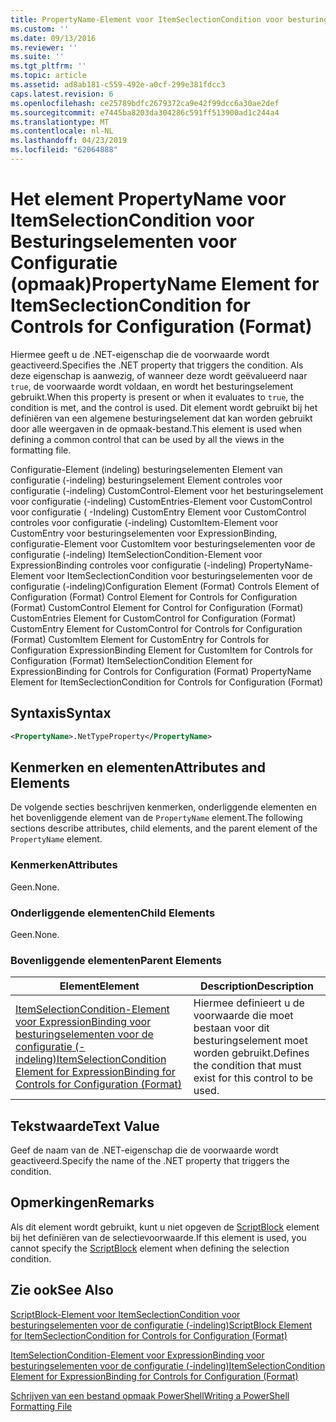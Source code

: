 ```yaml
---
title: PropertyName-Element voor ItemSeclectionCondition voor besturingselementen voor de configuratie (-indeling) | Microsoft Docs
ms.custom: ''
ms.date: 09/13/2016
ms.reviewer: ''
ms.suite: ''
ms.tgt_pltfrm: ''
ms.topic: article
ms.assetid: ad8ab181-c559-492e-a0cf-299e381fdcc3
caps.latest.revision: 6
ms.openlocfilehash: ce25789bdfc2679372ca9e42f99dcc6a30ae2def
ms.sourcegitcommit: e7445ba8203da304286c591ff513900ad1c244a4
ms.translationtype: MT
ms.contentlocale: nl-NL
ms.lasthandoff: 04/23/2019
ms.locfileid: "62064888"
---
```

# <a name="propertyname-element-for-itemseclectioncondition-for-controls-for-configuration-format"></a><span data-ttu-id="969e6-102">Het element PropertyName voor ItemSelectionCondition voor Besturingselementen voor Configuratie (opmaak)</span><span class="sxs-lookup"><span data-stu-id="969e6-102">PropertyName Element for ItemSeclectionCondition for Controls for Configuration (Format)</span></span>

<span data-ttu-id="969e6-103">Hiermee geeft u de .NET-eigenschap die de voorwaarde wordt geactiveerd.</span><span class="sxs-lookup"><span data-stu-id="969e6-103">Specifies the .NET property that triggers the condition.</span></span> <span data-ttu-id="969e6-104">Als deze eigenschap is aanwezig, of wanneer deze wordt geëvalueerd naar `true`, de voorwaarde wordt voldaan, en wordt het besturingselement gebruikt.</span><span class="sxs-lookup"><span data-stu-id="969e6-104">When this property is present or when it evaluates to `true`, the condition is met, and the control is used.</span></span> <span data-ttu-id="969e6-105">Dit element wordt gebruikt bij het definiëren van een algemene besturingselement dat kan worden gebruikt door alle weergaven in de opmaak-bestand.</span><span class="sxs-lookup"><span data-stu-id="969e6-105">This element is used when defining a common control that can be used by all the views in the formatting file.</span></span>

<span data-ttu-id="969e6-106">Configuratie-Element (indeling) besturingselementen Element van configuratie (-indeling) besturingselement Element controles voor configuratie (-indeling) CustomControl-Element voor het besturingselement voor configuratie (-indeling) CustomEntries-Element voor CustomControl voor configuratie ( -Indeling) CustomEntry Element voor CustomControl controles voor configuratie (-indeling) CustomItem-Element voor CustomEntry voor besturingselementen voor ExpressionBinding, configuratie-Element voor CustomItem voor besturingselementen voor de configuratie (-indeling) ItemSelectionCondition-Element voor ExpressionBinding controles voor configuratie (-indeling) PropertyName-Element voor ItemSeclectionCondition voor besturingselementen voor de configuratie (-indeling)</span><span class="sxs-lookup"><span data-stu-id="969e6-106">Configuration Element (Format) Controls Element of Configuration (Format) Control Element for Controls for Configuration (Format) CustomControl Element for Control for Configuration (Format) CustomEntries Element for CustomControl for Configuration (Format) CustomEntry Element for CustomControl for Controls for Configuration (Format) CustomItem Element for CustomEntry for Controls for Configuration ExpressionBinding Element for CustomItem for Controls for Configuration (Format) ItemSelectionCondition Element for ExpressionBinding for Controls for Configuration (Format) PropertyName Element for ItemSeclectionCondition for Controls for Configuration (Format)</span></span>

## <a name="syntax"></a><span data-ttu-id="969e6-107">Syntaxis</span><span class="sxs-lookup"><span data-stu-id="969e6-107">Syntax</span></span>

```xml
<PropertyName>.NetTypeProperty</PropertyName>
```

## <a name="attributes-and-elements"></a><span data-ttu-id="969e6-108">Kenmerken en elementen</span><span class="sxs-lookup"><span data-stu-id="969e6-108">Attributes and Elements</span></span>

<span data-ttu-id="969e6-109">De volgende secties beschrijven kenmerken, onderliggende elementen en het bovenliggende element van de `PropertyName` element.</span><span class="sxs-lookup"><span data-stu-id="969e6-109">The following sections describe attributes, child elements, and the parent element of the `PropertyName` element.</span></span>

### <a name="attributes"></a><span data-ttu-id="969e6-110">Kenmerken</span><span class="sxs-lookup"><span data-stu-id="969e6-110">Attributes</span></span>

<span data-ttu-id="969e6-111">Geen.</span><span class="sxs-lookup"><span data-stu-id="969e6-111">None.</span></span>

### <a name="child-elements"></a><span data-ttu-id="969e6-112">Onderliggende elementen</span><span class="sxs-lookup"><span data-stu-id="969e6-112">Child Elements</span></span>

<span data-ttu-id="969e6-113">Geen.</span><span class="sxs-lookup"><span data-stu-id="969e6-113">None.</span></span>

### <a name="parent-elements"></a><span data-ttu-id="969e6-114">Bovenliggende elementen</span><span class="sxs-lookup"><span data-stu-id="969e6-114">Parent Elements</span></span>

|<span data-ttu-id="969e6-115">Element</span><span class="sxs-lookup"><span data-stu-id="969e6-115">Element</span></span>|<span data-ttu-id="969e6-116">Description</span><span class="sxs-lookup"><span data-stu-id="969e6-116">Description</span></span>|
|-------------|-----------------|
|[<span data-ttu-id="969e6-117">ItemSelectionCondition-Element voor ExpressionBinding voor besturingselementen voor de configuratie (-indeling)</span><span class="sxs-lookup"><span data-stu-id="969e6-117">ItemSelectionCondition Element for ExpressionBinding for Controls for Configuration (Format)</span></span>](./itemselectioncondition-element-for-expressionbinding-for-controls-for-configuration-format.md)|<span data-ttu-id="969e6-118">Hiermee definieert u de voorwaarde die moet bestaan voor dit besturingselement moet worden gebruikt.</span><span class="sxs-lookup"><span data-stu-id="969e6-118">Defines the condition that must exist for this control to be used.</span></span>|

## <a name="text-value"></a><span data-ttu-id="969e6-119">Tekstwaarde</span><span class="sxs-lookup"><span data-stu-id="969e6-119">Text Value</span></span>

<span data-ttu-id="969e6-120">Geef de naam van de .NET-eigenschap die de voorwaarde wordt geactiveerd.</span><span class="sxs-lookup"><span data-stu-id="969e6-120">Specify the name of the .NET property that triggers the condition.</span></span>

## <a name="remarks"></a><span data-ttu-id="969e6-121">Opmerkingen</span><span class="sxs-lookup"><span data-stu-id="969e6-121">Remarks</span></span>

<span data-ttu-id="969e6-122">Als dit element wordt gebruikt, kunt u niet opgeven de [ScriptBlock](./scriptblock-element-for-itemseclectioncondition-for-controls-for-configuration-format.md) element bij het definiëren van de selectievoorwaarde.</span><span class="sxs-lookup"><span data-stu-id="969e6-122">If this element is used, you cannot specify the [ScriptBlock](./scriptblock-element-for-itemseclectioncondition-for-controls-for-configuration-format.md) element when defining the selection condition.</span></span>

## <a name="see-also"></a><span data-ttu-id="969e6-123">Zie ook</span><span class="sxs-lookup"><span data-stu-id="969e6-123">See Also</span></span>

[<span data-ttu-id="969e6-124">ScriptBlock-Element voor ItemSeclectionCondition voor besturingselementen voor de configuratie (-indeling)</span><span class="sxs-lookup"><span data-stu-id="969e6-124">ScriptBlock Element for ItemSeclectionCondition for Controls for Configuration (Format)</span></span>](./scriptblock-element-for-itemseclectioncondition-for-controls-for-configuration-format.md)

[<span data-ttu-id="969e6-125">ItemSelectionCondition-Element voor ExpressionBinding voor besturingselementen voor de configuratie (-indeling)</span><span class="sxs-lookup"><span data-stu-id="969e6-125">ItemSelectionCondition Element for ExpressionBinding for Controls for Configuration (Format)</span></span>](./itemselectioncondition-element-for-expressionbinding-for-controls-for-configuration-format.md)

[<span data-ttu-id="969e6-126">Schrijven van een bestand opmaak PowerShell</span><span class="sxs-lookup"><span data-stu-id="969e6-126">Writing a PowerShell Formatting File</span></span>](./writing-a-powershell-formatting-file.md)

